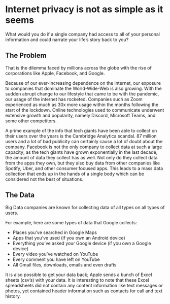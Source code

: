 # Internet privacy is not as simple as it seems #

What would you do if a single company had access to all of your personal information and could narrate your life’s story back to you?

## **The Problem** ##

That is the dilemma faced by millions across the globe with the rise of corporations like Apple, Facebook, and Google. 

Because of our ever-increasing dependence on the internet, our exposure to companies that dominate the World-Wide-Web is also growing. With the sudden abrupt change to our lifestyle that came to be with the pandemic, our usage of the internet has rocketed. Companies such as Zoom experienced as much as 30x more usage within the months following the start of the lockdown. Online technologies used to communicate underwent extensive growth and popularity, namely Discord, Microsoft Teams, and some other competitors. 

A prime example of the info that tech giants have been able to collect on their users over the years is the Cambridge Analytica scandal. 87 million users and a lot of bad publicity can certainly cause a lot of doubt about the company. Facebook is not the only company to collect data at such a large capacity; as the tech giants have grown exponentially in the last decade, the amount of data they collect has as well. Not only do they collect data from the apps they own, but they also buy data from other companies like Spotify, Uber, and other consumer focused apps. This leads to a mass data collection that ends up in the hands of a single body which can be considered not the best of situations.

## **The Data** ##

Big Data companies are known for collecting data of all types on all types of users.


For example, here are some types of data that Google collects:
* Places you’ve searched in Google Maps
* Apps that you’ve used (if you own an Android device)
* Everything you’ve asked your Google device (if you own a Google device)
* Every video you’ve watched on YouTube
* Every comment you have left on YouTube
* All Gmail files, downloads, emails and even drafts

It is also possible to get your data back; Apple sends a bunch of Excel sheets (csv’s) with your data. It is interesting to note that these Excel spreadsheets did not contain any content information like text messages or photos, yet contained header information such as contacts for call and text history.

[editor's note: I've edited a bit of the grammar issues but once all the content is established and I've added my share we should definitely revise the last paragraph because it breaks flow and the sentences are chopped up pretty weirdly]::
